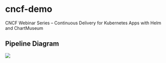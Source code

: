 # cncf-demo
CNCF Webinar Series – Continuous Delivery for Kubernetes Apps with Helm and ChartMuseum

## Pipeline Diagram

<img src="https://github.com//jdolitsky/cncf-demo/raw/master/pipeline-diagram.png">
